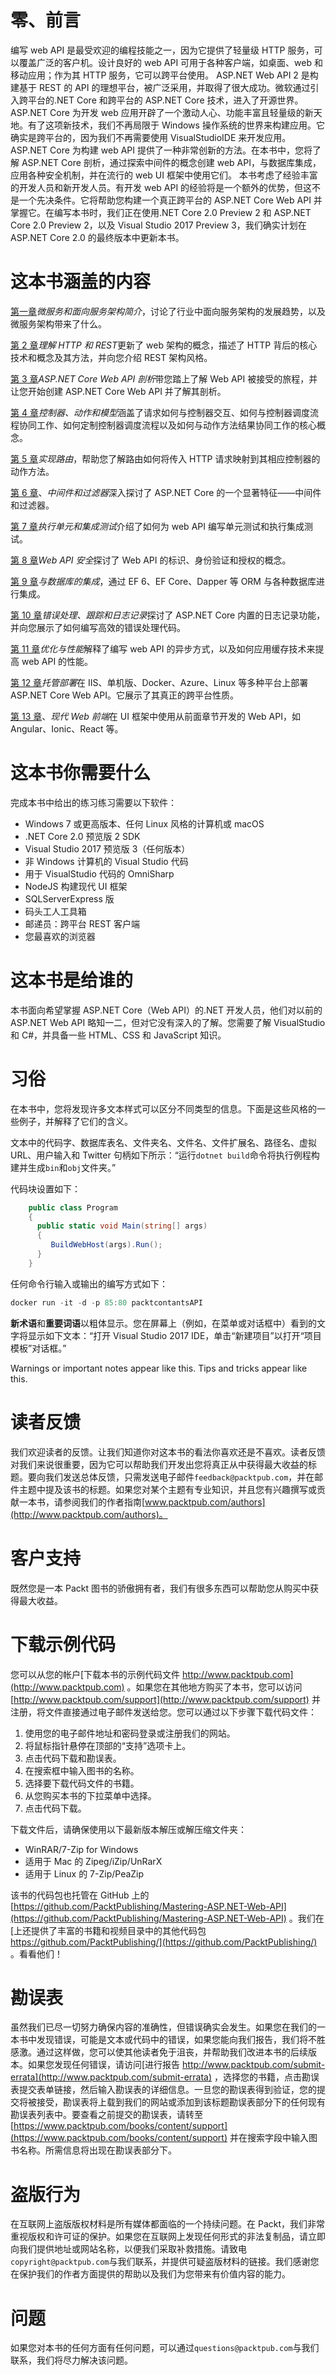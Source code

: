 # 零、前言

编写 web API 是最受欢迎的编程技能之一，因为它提供了轻量级 HTTP 服务，可以覆盖广泛的客户机。设计良好的 web API 可用于各种客户端，如桌面、web 和移动应用；作为其 HTTP 服务，它可以跨平台使用。
ASP.NET Web API 2 是构建基于 REST 的 API 的理想平台，被广泛采用，并取得了很大成功。微软通过引入跨平台的.NET Core 和跨平台的 ASP.NET Core 技术，进入了开源世界。
ASP.NET Core 为开发 web 应用开辟了一个激动人心、功能丰富且轻量级的新天地。有了这项新技术，我们不再局限于 Windows 操作系统的世界来构建应用。它确实是跨平台的，因为我们不再需要使用 VisualStudioIDE 来开发应用。
ASP.NET Core 为构建 web API 提供了一种非常创新的方法。在本书中，您将了解 ASP.NET Core 剖析，通过探索中间件的概念创建 web API，与数据库集成，应用各种安全机制，并在流行的 web UI 框架中使用它们。
本书考虑了经验丰富的开发人员和新开发人员。有开发 web API 的经验将是一个额外的优势，但这不是一个先决条件。它将帮助您构建一个真正跨平台的 ASP.NET Core Web API 并掌握它。在编写本书时，我们正在使用.NET Core 2.0 Preview 2 和 ASP.NET Core 2.0 Preview 2，以及 Visual Studio 2017 Preview 3，我们确实计划在 ASP.NET Core 2.0 的最终版本中更新本书。

# 这本书涵盖的内容

[第一章](01.html#K0RQ1-b5b28eac0b2e417189a3e09b61402d4f)*微服务和面向服务架构简介*，讨论了行业中面向服务架构的发展趋势，以及微服务架构带来了什么。

[第 2 章](02.html#UGI01-b5b28eac0b2e417189a3e09b61402d4f)*理解 HTTP 和 REST*更新了 web 架构的概念，描述了 HTTP 背后的核心技术和概念及其方法，并向您介绍 REST 架构风格。

[第 3 章](03.html#20R681-b5b28eac0b2e417189a3e09b61402d4f)*ASP.NET Core Web API 剖析*带您踏上了解 Web API 被接受的旅程，并让您开始创建 ASP.NET Core Web API 并了解其剖析。

[第 4 章](04.html#2SG6I1-b5b28eac0b2e417189a3e09b61402d4f)*控制器、动作和模型*涵盖了请求如何与控制器交互、如何与控制器调度流程协同工作、如何定制控制器调度流程以及如何与动作方法结果协同工作的核心概念。

[第 5 章](05.html#3EK181-b5b28eac0b2e417189a3e09b61402d4f)*实现路由*，帮助您了解路由如何将传入 HTTP 请求映射到其相应控制器的动作方法。

[第 6 章](06.html#3UQQQ1-b5b28eac0b2e417189a3e09b61402d4f)、*中间件和过滤器*深入探讨了 ASP.NET Core 的一个显著特征——中间件和过滤器。

[第 7 章](07.html#4HT621-b5b28eac0b2e417189a3e09b61402d4f)*执行单元和集成测试*介绍了如何为 web API 编写单元测试和执行集成测试。

[第 8 章](08.html#4V8DU1-b5b28eac0b2e417189a3e09b61402d4f)*Web API 安全*探讨了 Web API 的标识、身份验证和授权的概念。

[第 9 章](09.html#5J99O1-b5b28eac0b2e417189a3e09b61402d4f)*与数据库的集成*，通过 EF 6、EF Core、Dapper 等 ORM 与各种数据库进行集成。

[第 10 章](10.html#6976M1-b5b28eac0b2e417189a3e09b61402d4f)*错误处理、跟踪和日志记录*探讨了 ASP.NET Core 内置的日志记录功能，并向您展示了如何编写高效的错误处理代码。

[第 11 章](11.html#6KLDE1-b5b28eac0b2e417189a3e09b61402d4f)*优化与性能*解释了编写 web API 的异步方式，以及如何应用缓存技术来提高 web API 的性能。

[第 12 章](12.html#6U6J21-b5b28eac0b2e417189a3e09b61402d4f)*托管部署*在 IIS、单机版、Docker、Azure、Linux 等多种平台上部署 ASP.NET Core Web API。它展示了其真正的跨平台性质。

[第 13 章](13.html#7K4G01-b5b28eac0b2e417189a3e09b61402d4f)、*现代 Web 前端*在 UI 框架中使用从前面章节开发的 Web API，如 Angular、Ionic、React 等。

# 这本书你需要什么

完成本书中给出的练习练习需要以下软件：

*   Windows 7 或更高版本、任何 Linux 风格的计算机或 macOS
*   .NET Core 2.0 预览版 2 SDK
*   Visual Studio 2017 预览版 3（任何版本）
*   非 Windows 计算机的 Visual Studio 代码
*   用于 VisualStudio 代码的 OmniSharp
*   NodeJS 构建现代 UI 框架
*   SQLServerExpress 版
*   码头工人工具箱
*   邮递员：跨平台 REST 客户端
*   您最喜欢的浏览器

# 这本书是给谁的

本书面向希望掌握 ASP.NET Core（Web API）的.NET 开发人员，他们对以前的 ASP.NET Web API 略知一二，但对它没有深入的了解。您需要了解 VisualStudio 和 C#，并具备一些 HTML、CSS 和 JavaScript 知识。

# 习俗

在本书中，您将发现许多文本样式可以区分不同类型的信息。下面是这些风格的一些例子，并解释了它们的含义。

文本中的代码字、数据库表名、文件夹名、文件名、文件扩展名、路径名、虚拟 URL、用户输入和 Twitter 句柄如下所示：“运行`dotnet build`命令将执行例程构建并生成`bin`和`obj`文件夹。”

代码块设置如下：

```cs
    public class Program 
    {
      public static void Main(string[] args)
      {
         BuildWebHost(args).Run();
      } 
    } 

```

任何命令行输入或输出的编写方式如下：

```cs
docker run -it -d -p 85:80 packtcontantsAPI

```

**新术语**和**重要词语**以粗体显示。您在屏幕上（例如，在菜单或对话框中）看到的文字将显示如下文本：“打开 Visual Studio 2017 IDE，单击“新建项目”以打开“项目模板”对话框。”

Warnings or important notes appear like this. Tips and tricks appear like this.

# 读者反馈

我们欢迎读者的反馈。让我们知道你对这本书的看法你喜欢还是不喜欢。读者反馈对我们来说很重要，因为它可以帮助我们开发出您将真正从中获得最大收益的标题。要向我们发送总体反馈，只需发送电子邮件`feedback@packtpub.com`，并在邮件主题中提及该书的标题。如果您对某个主题有专业知识，并且您有兴趣撰写或贡献一本书，请参阅我们的作者指南[www.packtpub.com/authors](http://www.packtpub.com/authors)。

# 客户支持

既然您是一本 Packt 图书的骄傲拥有者，我们有很多东西可以帮助您从购买中获得最大收益。

# 下载示例代码

您可以从您的帐户[下载本书的示例代码文件 http://www.packtpub.com](http://www.packtpub.com) 。如果您在其他地方购买了本书，您可以访问[http://www.packtpub.com/support](http://www.packtpub.com/support) 并注册，将文件直接通过电子邮件发送给您。您可以通过以下步骤下载代码文件：

1.  使用您的电子邮件地址和密码登录或注册我们的网站。
2.  将鼠标指针悬停在顶部的“支持”选项卡上。
3.  点击代码下载和勘误表。
4.  在搜索框中输入图书的名称。
5.  选择要下载代码文件的书籍。
6.  从您购买本书的下拉菜单中选择。
7.  点击代码下载。

下载文件后，请确保使用以下最新版本解压或解压缩文件夹：

*   WinRAR/7-Zip for Windows
*   适用于 Mac 的 Zipeg/iZip/UnRarX
*   适用于 Linux 的 7-Zip/PeaZip

该书的代码包也托管在 GitHub 上的[https://github.com/PacktPublishing/Mastering-ASP.NET-Web-API](https://github.com/PacktPublishing/Mastering-ASP.NET-Web-API) 。我们在[上还提供了丰富的书籍和视频目录中的其他代码包 https://github.com/PacktPublishing/](https://github.com/PacktPublishing/) 。看看他们！

# 勘误表

虽然我们已尽一切努力确保内容的准确性，但错误确实会发生。如果您在我们的一本书中发现错误，可能是文本或代码中的错误，如果您能向我们报告，我们将不胜感激。通过这样做，您可以使其他读者免于沮丧，并帮助我们改进本书的后续版本。如果您发现任何错误，请访问[进行报告 http://www.packtpub.com/submit-errata](http://www.packtpub.com/submit-errata) ，选择您的书籍，点击勘误表提交表单链接，然后输入勘误表的详细信息。一旦您的勘误表得到验证，您的提交将被接受，勘误表将上载到我们的网站或添加到该标题勘误表部分下的任何现有勘误表列表中。要查看之前提交的勘误表，请转至[https://www.packtpub.com/books/content/support](https://www.packtpub.com/books/content/support) 并在搜索字段中输入图书名称。所需信息将出现在勘误表部分下。

# 盗版行为

在互联网上盗版版权材料是所有媒体都面临的一个持续问题。在 Packt，我们非常重视版权和许可证的保护。如果您在互联网上发现任何形式的非法复制品，请立即向我们提供地址或网站名称，以便我们采取补救措施。请致电`copyright@packtpub.com`与我们联系，并提供可疑盗版材料的链接。我们感谢您在保护我们的作者方面提供的帮助以及我们为您带来有价值内容的能力。

# 问题

如果您对本书的任何方面有任何问题，可以通过`questions@packtpub.com`与我们联系，我们将尽力解决该问题。